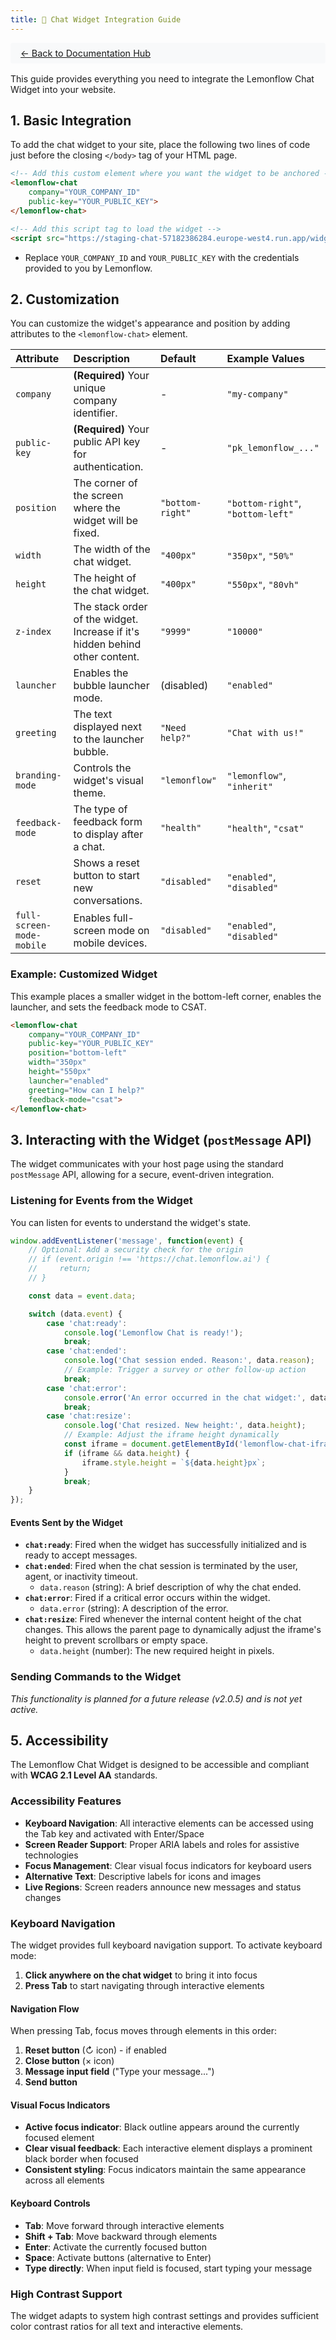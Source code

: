 ```yaml
---
title: 🍋 Chat Widget Integration Guide
---
```


<div style="background: #f8f9fa; padding: 0.5rem 1rem; margin-bottom: 1rem; border-radius: 4px; font-size: 0.9rem;">
  <a href="../">← Back to Documentation Hub</a>
</div>

This guide provides everything you need to integrate the Lemonflow Chat Widget into your website.

## 1. Basic Integration

To add the chat widget to your site, place the following two lines of code just before the closing `</body>` tag of your HTML page.

```html
<!-- Add this custom element where you want the widget to be anchored -->
<lemonflow-chat
    company="YOUR_COMPANY_ID"
    public-key="YOUR_PUBLIC_KEY">
</lemonflow-chat>

<!-- Add this script tag to load the widget -->
<script src="https://staging-chat-57182386284.europe-west4.run.app/widget.js" async></script>
```

-   Replace `YOUR_COMPANY_ID` and `YOUR_PUBLIC_KEY` with the credentials provided to you by Lemonflow.

## 2. Customization

You can customize the widget's appearance and position by adding attributes to the `<lemonflow-chat>` element.

| Attribute    | Description                                                                 | Default          | Example Values                  |
| :----------- | :-------------------------------------------------------------------------- | :--------------- | :------------------------------ |
| `company`    | **(Required)** Your unique company identifier.                              | -                | `"my-company"`                  |
| `public-key` | **(Required)** Your public API key for authentication.                      | -                | `"pk_lemonflow_..."`            |
| `position`   | The corner of the screen where the widget will be fixed.                    | `"bottom-right"` | `"bottom-right"`, `"bottom-left"` |
| `width`      | The width of the chat widget.                                               | `"400px"`        | `"350px"`, `"50%"`                |
| `height`     | The height of the chat widget.                                              | `"400px"`        | `"550px"`, `"80vh"`               |
| `z-index`    | The stack order of the widget. Increase if it's hidden behind other content. | `"9999"`         | `"10000"`                       |
| `launcher`   | Enables the bubble launcher mode.                                           | (disabled)       | `"enabled"`                     |
| `greeting`   | The text displayed next to the launcher bubble.                             | `"Need help?"`   | `"Chat with us!"`               |
| `branding-mode` | Controls the widget's visual theme.                                       | `"lemonflow"`    | `"lemonflow"`, `"inherit"`      |
| `feedback-mode` | The type of feedback form to display after a chat.                        | `"health"`       | `"health"`, `"csat"`            |
| `reset`         | Shows a reset button to start new conversations.                          | `"disabled"`     | `"enabled"`, `"disabled"`       |
| `full-screen-mode-mobile` | Enables full-screen mode on mobile devices.                     | `"disabled"`     | `"enabled"`, `"disabled"`       |

### Example: Customized Widget

This example places a smaller widget in the bottom-left corner, enables the launcher, and sets the feedback mode to CSAT.

```html
<lemonflow-chat
    company="YOUR_COMPANY_ID"
    public-key="YOUR_PUBLIC_KEY"
    position="bottom-left"
    width="350px"
    height="550px"
    launcher="enabled"
    greeting="How can I help?"
    feedback-mode="csat">
</lemonflow-chat>
```

## 3. Interacting with the Widget (`postMessage` API)

The widget communicates with your host page using the standard `postMessage` API, allowing for a secure, event-driven integration.

### Listening for Events from the Widget

You can listen for events to understand the widget's state.

```javascript
window.addEventListener('message', function(event) {
    // Optional: Add a security check for the origin
    // if (event.origin !== 'https://chat.lemonflow.ai') {
    //     return;
    // }

    const data = event.data;

    switch (data.event) {
        case 'chat:ready':
            console.log('Lemonflow Chat is ready!');
            break;
        case 'chat:ended':
            console.log('Chat session ended. Reason:', data.reason);
            // Example: Trigger a survey or other follow-up action
            break;
        case 'chat:error':
            console.error('An error occurred in the chat widget:', data.error);
            break;
        case 'chat:resize':
            console.log('Chat resized. New height:', data.height);
            // Example: Adjust the iframe height dynamically
            const iframe = document.getElementById('lemonflow-chat-iframe'); // Make sure your iframe has an ID
            if (iframe && data.height) {
                iframe.style.height = `${data.height}px`;
            }
            break;
    }
});
```

#### Events Sent by the Widget

-   **`chat:ready`**: Fired when the widget has successfully initialized and is ready to accept messages.
-   **`chat:ended`**: Fired when the chat session is terminated by the user, agent, or inactivity timeout.
    -   `data.reason` (string): A brief description of why the chat ended.
-   **`chat:error`**: Fired if a critical error occurs within the widget.
    -   `data.error` (string): A description of the error.
-   **`chat:resize`**: Fired whenever the internal content height of the chat changes. This allows the parent page to dynamically adjust the iframe's height to prevent scrollbars or empty space.
    -   `data.height` (number): The new required height in pixels.

### Sending Commands to the Widget

*This functionality is planned for a future release (v2.0.5) and is not yet active.*

## 5. Accessibility

The Lemonflow Chat Widget is designed to be accessible and compliant with **WCAG 2.1 Level AA** standards.

### Accessibility Features

- **Keyboard Navigation**: All interactive elements can be accessed using the Tab key and activated with Enter/Space
- **Screen Reader Support**: Proper ARIA labels and roles for assistive technologies
- **Focus Management**: Clear visual focus indicators for keyboard users
- **Alternative Text**: Descriptive labels for icons and images
- **Live Regions**: Screen readers announce new messages and status changes

### Keyboard Navigation

The widget provides full keyboard navigation support. To activate keyboard mode:

1. **Click anywhere on the chat widget** to bring it into focus
2. **Press Tab** to start navigating through interactive elements

#### Navigation Flow

When pressing Tab, focus moves through elements in this order:
1. **Reset button** (↻ icon) - if enabled
2. **Close button** (× icon) 
3. **Message input field** ("Type your message...")
4. **Send button**

#### Visual Focus Indicators

- **Active focus indicator**: Black outline appears around the currently focused element
- **Clear visual feedback**: Each interactive element displays a prominent black border when focused
- **Consistent styling**: Focus indicators maintain the same appearance across all elements

#### Keyboard Controls

- **Tab**: Move forward through interactive elements
- **Shift + Tab**: Move backward through elements  
- **Enter**: Activate the currently focused button
- **Space**: Activate buttons (alternative to Enter)
- **Type directly**: When input field is focused, start typing your message

### High Contrast Support

The widget adapts to system high contrast settings and provides sufficient color contrast ratios for all text and interactive elements.